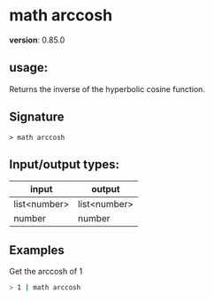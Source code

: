 # math arccosh

**version**: 0.85.0

## **usage**:

Returns the inverse of the hyperbolic cosine function.

## Signature

`> math arccosh `

## Input/output types:

| input          | output         |
| -------------- | -------------- |
| list\<number\> | list\<number\> |
| number         | number         |

## Examples

Get the arccosh of 1

```bash
> 1 | math arccosh
```
